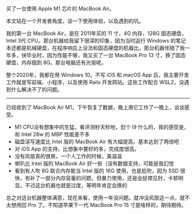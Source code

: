买了一台使用 Apple M1 芯片的 MacBook Air。

本文站在一个开发者角度，谈一下使用体验，以及遇到的坑。



我的第一台 MacBook Air，是在 2011年买的 11 寸，4G 内存，128G 固态硬盘，Intel 3代 CPU。那台机器给我留下很深的印象，因为当时运行 Windows 的笔记本还都是机械硬盘，在程序响应上没法和固态硬盘的机器比。那台机器伴随了我一年多，快毕业时，因为性能不够，我又买了一台 MacBook Pro 13 寸，换了固态硬盘，内存插到 8G。那台电脑还有光驱呢。



整个2020年，我都在用 Windows 10。不写 iOS 和 macOS App 后，我主要开发工作就是写前端、小程序，以及使用 Rails 开发网站。这些工作配合 WSL2，没遇到什么解决不了的问题。

-----

已经收到了 MacBook Air M1，下午恢复了数据，晚上用它工作了一晚上，谈谈感受。



- M1 CPU没有想象中的生猛，看评测秒天秒地，怼个 i9 什么的，我的感受是，和 Intel 28w 的 MBP 性能差不多
- 磁盘读写速度比 Intel 版的 MacBook Air 有大幅提高，基本达到了两倍吧
- 对 iOS App 的支持，比想象中要好的多，完成度很高。
- 没有风扇真的很爽，一个人工作的时候，美滋滋
- 喇叭比 Intel 版的 MacBook Air 好一些（没有数据支持，可能是我幻觉
- 看到有人吹 8G 联合内存能当 Intel 版的 16G 使用，也是尬吹，因为 SSD 很快，弥补了一部分内存容量的问题，但暴力使用，还是会捉襟见肘，卡顿明显。不过这台机器也就是过度，等明年肯定会换的



总之对这台机器整体满意，现在来看，使用一年没问题。就冲没风扇这一点，就不太想用回 Pro 了。不知道苹果下一代 MacBook Pro 15 寸是啥样的，期待期待。






